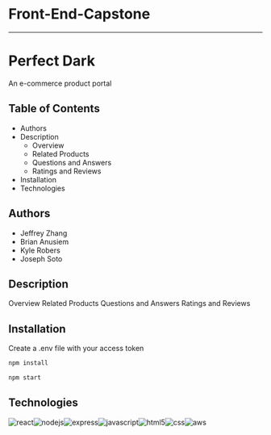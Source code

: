# Front-End-Capstone
-------------------------
# Perfect Dark

An e-commerce product portal

## Table of Contents
- Authors
- Description
    - Overview
    - Related Products
    - Questions and Answers
    - Ratings and Reviews
- Installation
- Technologies

## Authors
- Jeffrey Zhang
- Brian Anusiem
- Kyle Robers
- Joseph Soto

## Description

Overview
Related Products
Questions and Answers
Ratings and Reviews

## Installation
Create a .env file with your access token
```bash
npm install
```
```bash
npm start
```
## Technologies
![react](https://img.shields.io/badge/React-20232A?style=for-the-badge&logo=react&logoColor=61DAFB )![nodejs](https://img.shields.io/badge/Node.js-43853D?style=for-the-badge&logo=node.js&logoColor=white )![express](https://img.shields.io/badge/Express.js-404D59?style=for-the-badge )![javascript](https://img.shields.io/badge/JavaScript-F7DF1E?style=for-the-badge&logo=javascript&logoColor=black )![html5](https://img.shields.io/badge/HTML5-E34F26?style=for-the-badge&logo=html5&logoColor=white )![css](https://img.shields.io/badge/CSS3-1572B6?style=for-the-badge&logo=css3&logoColor=white )![aws](https://img.shields.io/badge/Amazon_AWS-232F3E?style=for-the-badge&logo=amazon-aws&logoColor=white )

